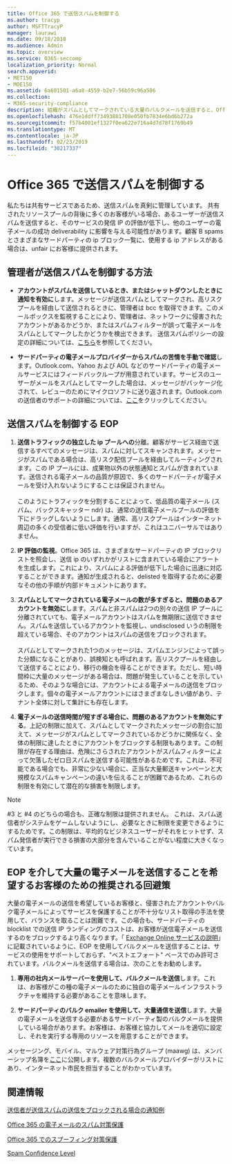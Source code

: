 ```yaml
---
title: Office 365 で送信スパムを制御する
ms.author: tracyp
author: MSFTTracyP
manager: laurawi
ms.date: 09/18/2018
ms.audience: Admin
ms.topic: overview
ms.service: O365-seccomp
localization_priority: Normal
search.appverid:
- MET150
- MOE150
ms.assetid: 6a601501-a6a8-4559-b2e7-56b59c96a586
ms.collection:
- M365-security-compliance
description: 組織がスパムとしてマークされている大量のバルクメールを送信すると、Office 365 での電子メールの送信がブロックされることがあります。このような状況についての詳細と、その理由については、この記事を参照してください。
ms.openlocfilehash: 476e1ddff73493881708e050fb7834e6bd6b272a
ms.sourcegitcommit: f57b4001ef1327f0ea622e716a4d7d78f1769b49
ms.translationtype: MT
ms.contentlocale: ja-JP
ms.lasthandoff: 02/23/2019
ms.locfileid: "30217337"
---
```

# <a name="controlling-outbound-spam-in-office-365"></a>Office 365 で送信スパムを制御する

私たちは共有サービスであるため、送信スパムを真剣に管理しています。 共有されたリソースプールの背後に多くのお客様がいる場合、あるユーザーが送信スパムを送信すると、そのサービスの発信 IP の評価が低下し、他のユーザーの電子メールの成功 deliverability に影響を与える可能性があります。顧客 B spams とさまざまなサードパーティの ip ブロック一覧に、使用する ip アドレスがある場合は、unfair にお客様に提供されます。

## <a name="what-admins-can-do-to-control-outbound-spam"></a>管理者が送信スパムを制御する方法

- **アカウントがスパムを送信しているとき、またはシャットダウンしたときに通知を有効に**します。メッセージが送信スパムとしてマークされ、高リスクプールを経由して送信されるときに、管理者は bcc を取得できます。このメールボックスを監視することにより、管理者は、ネットワークに侵害されたアカウントがあるかどうか、またはスパムフィルターが誤って電子メールをスパムとしてマークしたかどうかを検出できます。 送信スパムポリシーの設定の詳細については、[こちら](configure-the-outbound-spam-policy.md)を参照してください。
 
- **サードパーティの電子メールプロバイダーからスパムの苦情を手動で確認**します。Outlook.com、Yahoo および AOL などのサードパーティの電子メールサービスにはフィードバックループが用意されています。サービスのユーザーがメールをスパムとしてマークした場合は、メッセージがパッケージ化されて、レビューのためにマイクロソフトに送り返されます。Outlook.com の送信者のサポートの詳細については、[ここ](https://sendersupport.olc.protection.outlook.com/pm/services.aspx)をクリックしてください。

## <a name="what-eop-does-to-control-outbound-spam"></a>送信スパムを制御する EOP 

1. **送信トラフィックの独立した ip プールへの**分離。顧客がサービス経由で送信するすべてのメッセージは、スパムに対してスキャンされます。メッセージがスパムである場合は、高リスク配信プールを経由してルーティングされます。この IP プールには、成果物以外の状態通知とスパムが含まれています。送信される電子メールの品質が原因で、多くのサードパーティが電子メールを受け入れないようにすることは保証されません。<br/><br/>このようにトラフィックを分割することによって、低品質の電子メール (スパム、バックスキャッター ndr) は、通常の送信電子メールプールの評価を下にドラッグしないようにします。通常、高リスクプールはインターネット周辺の多くの受信者に低い評価を行いますが、これはユニバーサルではありません。 

2. **IP 評価の監視**。Office 365 は、さまざまなサードパーティの IP ブロックリストを照会し、送信 ip のいずれかがリストに含まれている場合にアラートを生成します。これにより、スパムによる評価が低下した場合に迅速に対応することができます。通知が生成されると、delisted を取得するために必要なその他の手順が内部ドキュメントにあります。 

3. **スパムとしてマークされている電子メールの数が多すぎると、問題のあるアカウントを無効に**します。スパムと非スパムは2つの別々の送信 IP プールに分離されていても、電子メールアカウントはスパムを無期限に送信できません。スパムを送信しているアカウントを監視し、undisclosed いうの制限を超えている場合、そのアカウントはスパムの送信をブロックされます。<br/><br/>スパムとしてマークされた1つのメッセージは、スパムエンジンによって誤った分類になることがあり、誤検知とも呼ばれます。高リスクプールを経由して送信することにより、移行の機会を得ることができます。ただし、短い時間枠に大量のメッセージがある場合は、問題が発生していることを示しているため、そのような場合には、アカウントによる電子メールの送信をブロックします。個々の電子メールアカウントにはさまざまなしきい値があり、テナント全体に対して集計にも存在します。

4. **電子メールの送信時間が短すぎる場合に、問題のあるアカウントを無効にする**。上記の制限に加えて、スパムとしてマークされたメッセージの割合に加えて、メッセージがスパムとしてマークされているかどうかに関係なく、全体の制限に達したときにアカウントをブロックする制限もあります。この制限が存在する理由は、危険にさらされたアカウントがスパムフィルターによって欠落したゼロ日スパムを送信する可能性があるためです。これは、不可能である場合でも、非常に少ない場合に、正当な大量郵送キャンペーンと大規模なスパムキャンペーンの違いを伝えることが困難であるため、これらの制限を有効にして潜在的な損害を制限します。

> [!NOTE]
> #3 と #4 のどちらの場合も、正確な制限は提供されません。 これは、スパム送信者がシステムをゲームしないようにし、必要なときに制限を変更できるようにするためです。この制限は、平均的なビジネスユーザーがそれをヒットせず、スパム発信者が実行できる損害の大部分を含んでいることがない程度に大きくなっています。 

## <a name="recommended-workarounds-for-customers-who-want-to-send-outbound-a-lot-of-email-through-eop"></a>EOP を介して大量の電子メールを送信することを希望するお客様のための推奨される回避策

大量の電子メールの送信を希望しているお客様と、侵害されたアカウントやバルク電子メールによってサービスを保護することが不十分なリスト取得の手法を使用して、バランスを取ることは困難です。この場合も、サードパーティの blocklist での送信 IP ランディングのコストは、お客様が送信電子メールを送信するのをブロックするより高くなります。「 [Exchange Online サービスの説明](https://technet.microsoft.com/library/exchange-online-limits.aspx#RecipientLimits)」に記載されているように、EOP を使用してバルクメールを送信することは、サービスの使用をサポートしておらず、"ベストエフォート" ベースでのみ許可されています。バルクメールを送信する場合は、次のことをお勧めします。

1. **専用の社内メールサーバーを使用して、バルクメールを送信**します。これは、お客様がこの種の電子メールのために独自の電子メールインフラストラクチャを維持する必要があることを意味します。

2. **サードパーティのバルク emailer を使用して、大量通信を送信**します。大量の電子メールを送信する必要があるサードパーティ製のバルクメールを提供している場合があります。お客様は、お客様と協力してメールを適切に設定し、それを実行する専用のリソースを用意することができます。 

メッセージング、モバイル、マルウェア対策行為グループ (maawg) は、メンバーシップ名簿を[ここ](http://www.maawg.org/about/roster)に公開します。複数のバルクメールプロバイダーがリストにあり、インターネット市民を担当することがわかっています。 
  
## <a name="for-more-information"></a>関連情報

[送信者が送信スパムの送信をブロックされる場合の通知例](sample-notification-when-a-sender-is-blocked-sending-outbound-spam.md)

[Office 365 の電子メールのスパム対策保護](anti-spam-protection.md)

[Office 365 でのスプーフィング対策保護](anti-spoofing-protection.md)

[Spam Confidence Level](spam-confidence-levels.md)
